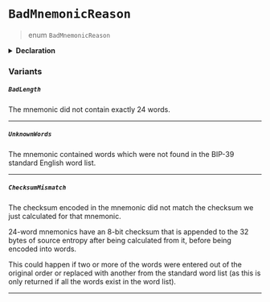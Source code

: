 # `BadMnemonicReason`

> enum `BadMnemonicReason`

<details>
<summary><b>Declaration</b></summary>

```typescript
enum BadMnemonicReason {
    BadLength,
    UnknownWords,
    ChecksumMismatch,
}
```

</details>

### Variants

##### `BadLength`

The mnemonic did not contain exactly 24 words.

---

##### `UnknownWords`

The mnemonic contained words which were not found in the BIP-39 standard
English word list.

---

##### `ChecksumMismatch`

The checksum encoded in the mnemonic did not match the checksum we just
calculated for that mnemonic.

24-word mnemonics have an 8-bit checksum that is appended to the 32 bytes
of source entropy after being calculated from it, before being encoded
into words.

This could happen if two or more of the words were entered out of the
original order or replaced with another from the standard word list (as
this is only returned if all the words exist in the word list).

---
